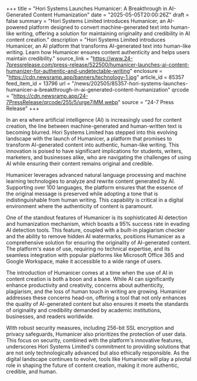 +++
title = "Hori Systems Launches Humanicer: A Breakthrough in AI-Generated Content Humanization"
date = "2025-05-05T20:00:26Z"
draft = false
summary = "Hori Systems Limited introduces Humanicer, an AI-powered platform designed to convert machine-generated text into human-like writing, offering a solution for maintaining originality and credibility in AI content creation."
description = "Hori Systems Limited introduces Humanicer, an AI platform that transforms AI-generated text into human-like writing. Learn how Humanicer ensures content authenticity and helps users maintain credibility."
source_link = "https://www.24-7pressrelease.com/press-release/522500/humanicer-launches-ai-content-humanizer-for-authentic-and-undetectable-writing"
enclosure = "https://cdn.newsramp.app/banners/technology-1.jpg"
article_id = 85357
feed_item_id = 13796
url = "/news/202505/85357-hori-systems-launches-humanicer-a-breakthrough-in-ai-generated-content-humanization"
qrcode = "https://cdn.newsramp.app/24-7PressRelease/qrcode/255/5/urge7jMM.webp"
source = "24-7 Press Release"
+++

<p>In an era where artificial intelligence (AI) is increasingly used for content creation, the line between machine-generated and human-written text is becoming blurred. Hori Systems Limited has stepped into this evolving landscape with the launch of Humanicer, a platform that promises to transform AI-generated content into authentic, human-like writing. This innovation is poised to have significant implications for students, writers, marketers, and businesses alike, who are navigating the challenges of using AI while ensuring their content remains original and credible.</p><p>Humanicer leverages advanced natural language processing and machine learning technologies to analyze and rewrite content generated by AI. Supporting over 100 languages, the platform ensures that the essence of the original message is preserved while adopting a tone that is indistinguishable from human writing. This capability is critical in a digital environment where the authenticity of content is paramount.</p><p>One of the standout features of Humanicer is its sophisticated AI detection and humanization mechanism, which boasts a 95% success rate in evading AI detection tools. This feature, coupled with a built-in plagiarism checker and the ability to remove hidden AI watermarks, positions Humanicer as a comprehensive solution for ensuring the originality of AI-generated content. The platform's ease of use, requiring no technical expertise, and its seamless integration with popular platforms like Microsoft Office 365 and Google Workspace, make it accessible to a wide range of users.</p><p>The introduction of Humanicer comes at a time when the use of AI in content creation is both a boon and a bane. While AI can significantly enhance productivity and creativity, concerns about authenticity, plagiarism, and the loss of human touch in writing are growing. Humanicer addresses these concerns head-on, offering a tool that not only enhances the quality of AI-generated content but also ensures it meets the standards of originality and credibility demanded by academic institutions, businesses, and readers worldwide.</p><p>With robust security measures, including 256-bit SSL encryption and privacy safeguards, Humanicer also prioritizes the protection of user data. This focus on security, combined with the platform's innovative features, underscores Hori Systems Limited's commitment to providing solutions that are not only technologically advanced but also ethically responsible. As the digital landscape continues to evolve, tools like Humanicer will play a pivotal role in shaping the future of content creation, making it more authentic, credible, and human.</p>
